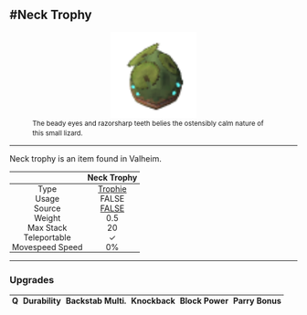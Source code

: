 <meta property="og:title" content="Neck Trophy - MoreValheim" /><meta property="og:type" content="website" /><meta property="og:image" content="/assets/neck_trophy.png" /><meta property="og:description" content="Neck Trophy is an item found in Valheim." /><meta name="theme-color" content="#546D78"><meta name="twitter:card" content="summary_large_image">
#Neck Trophy
-------------
<style>img {width:20px;}.tb {width:150px;display: block;margin-left: auto;margin-right: auto;}</style>

<style>.md-typeset table:not([class]) th:not([align]) {min-width:unset!important;}</style>
<style>td{padding:0em 0.3em!important;text-align:center!important;border-left:.05rem solid var(--md-default-fg-color--lightest)}</style>

<style>th{padding:0.1em 0.3em!important;text-align:center!important;font-weight:bold}</style>

<style>pre{text-align:right!important}</style>
<style>table tr td:first-child {border-left: 0;};</style>

<figure><img src="/assets/neck_trophy.png" class="tb" /><figcaption><small>The beady eyes and razorsharp teeth belies the ostensibly calm nature of this small lizard.</small></figcaption></figure>

-------------

Neck trophy is an item found in Valheim.

|        | Neck Trophy              |
| ----------- | ------------------------------------ |
| Type | [Trophie](../../types/trophie)
| Usage | FALSE<br>
| Source | [FALSE](../../items/false)
| Weight | 0.5 |
| Max Stack | 20 |
| Teleportable | ✓
| Movespeed Speed | 0%


-------------

### Upgrades
| Q | Durability | Backstab Multi. | Knockback | Block Power | Parry Bonus
| - | - | - | - | - | - 
